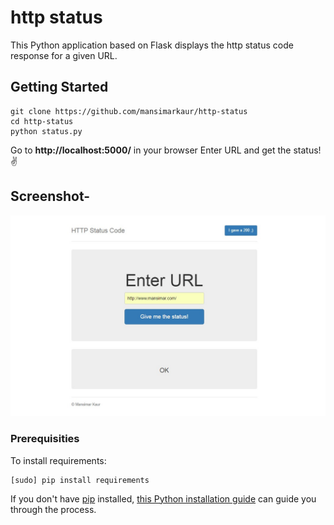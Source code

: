 # http status

This Python application based on Flask displays the http status code response for a given URL.


## Getting Started
```
git clone https://github.com/mansimarkaur/http-status
cd http-status
python status.py
```
Go to **http://localhost:5000/** in your browser
Enter URL and get the status! :v:


## Screenshot- 
![Screenshot for http-status](/static/img/screenshot.jpg?raw=true "Screenshot for http-status")



### Prerequisities

To install requirements:

```
[sudo] pip install requirements
```
	 	
If you don't have [pip](https://pip.pypa.io) installed, [this Python installation guide](http://docs.python-guide.org/en/latest/starting/installation) can guide you through the process.







